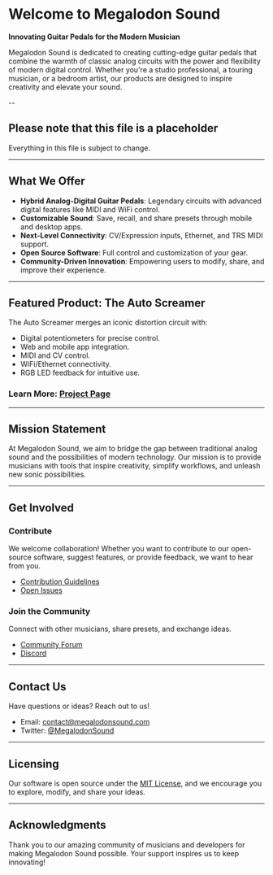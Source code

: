 # Welcome to Megalodon Sound

**Innovating Guitar Pedals for the Modern Musician**

Megalodon Sound is dedicated to creating cutting-edge guitar pedals that combine the warmth of classic analog circuits with the power and flexibility of modern digital control. Whether you're a studio professional, a touring musician, or a bedroom artist, our products are designed to inspire creativity and elevate your sound.

--

## Please note that this file is a placeholder

Everything in this file is subject to change.

---

## What We Offer

- **Hybrid Analog-Digital Guitar Pedals**: Legendary circuits with advanced digital features like MIDI and WiFi control.
- **Customizable Sound**: Save, recall, and share presets through mobile and desktop apps.
- **Next-Level Connectivity**: CV/Expression inputs, Ethernet, and TRS MIDI support.
- **Open Source Software**: Full control and customization of your gear.
- **Community-Driven Innovation**: Empowering users to modify, share, and improve their experience.

---

## Featured Product: The Auto Screamer

The Auto Screamer merges an iconic distortion circuit with:
- Digital potentiometers for precise control.
- Web and mobile app integration.
- MIDI and CV control.
- WiFi/Ethernet connectivity.
- RGB LED feedback for intuitive use.

### Learn More: [Project Page](#)

---

## Mission Statement

At Megalodon Sound, we aim to bridge the gap between traditional analog sound and the possibilities of modern technology. Our mission is to provide musicians with tools that inspire creativity, simplify workflows, and unleash new sonic possibilities.

---

## Get Involved

###  **Contribute**
We welcome collaboration! Whether you want to contribute to our open-source software, suggest features, or provide feedback, we want to hear from you.

- [Contribution Guidelines](#)
- [Open Issues](#)

###  **Join the Community**
Connect with other musicians, share presets, and exchange ideas.
- [Community Forum](#)
- [Discord](#)

---

## Contact Us

Have questions or ideas? Reach out to us!
- Email: [contact@megalodonsound.com](mailto:contact@megalodonsound.com)
- Twitter: [@MegalodonSound](#)

---

## Licensing

Our software is open source under the [MIT License](#), and we encourage you to explore, modify, and share your ideas.

---

## Acknowledgments

Thank you to our amazing community of musicians and developers for making Megalodon Sound possible. Your support inspires us to keep innovating!

